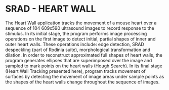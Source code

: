 SRAD - HEART WALL
=====================

The Heart Wall application tracks the movement of a mouse heart over a sequence of 104 609x590 ultrasound images to record response to the stimulus. In its initial stage, the program performs image processing operations on the first image to detect initial, partial shapes of inner and outer heart walls. These operations include: edge detection, SRAD despeckling (part of Rodinia suite), morphological transformation and dilation. In order to reconstruct approximated full shapes of heart walls, the program generates ellipses that are superimposed over the image and sampled to mark points on the heart walls (Hough Search). In its final stage (Heart Wall Tracking presented here), program tracks movement of surfaces by detecting the movement of image areas under sample points as the shapes of the heart walls change throughout the sequence of images.
